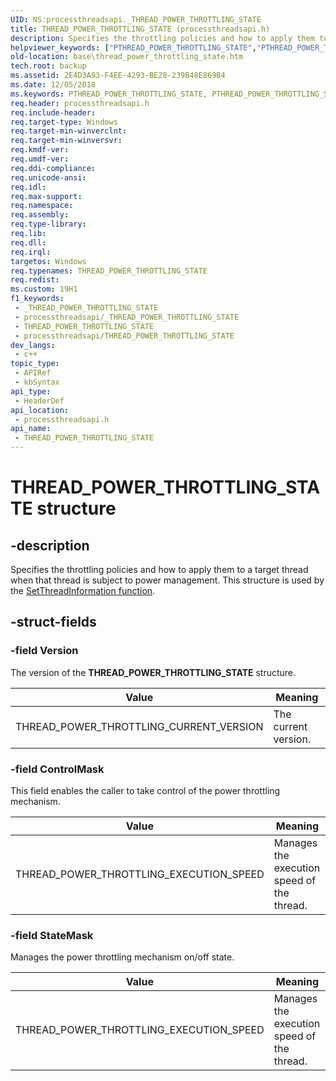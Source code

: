 ```yaml
---
UID: NS:processthreadsapi._THREAD_POWER_THROTTLING_STATE
title: THREAD_POWER_THROTTLING_STATE (processthreadsapi.h)
description: Specifies the throttling policies and how to apply them to a target thread when that thread is subject to power management.
helpviewer_keywords: ["PTHREAD_POWER_THROTTLING_STATE","PTHREAD_POWER_THROTTLING_STATE structure pointer","THREAD_POWER_THROTTLING_CURRENT_VERSION","THREAD_POWER_THROTTLING_EXECUTION_SPEED","THREAD_POWER_THROTTLING_STATE","THREAD_POWER_THROTTLING_STATE structure","base.thread_power_throttling_state","processthreadsapi/PTHREAD_POWER_THROTTLING_STATE","processthreadsapi/THREAD_POWER_THROTTLING_STATE"]
old-location: base\thread_power_throttling_state.htm
tech.root: backup
ms.assetid: 2E4D3A93-F4EE-4293-BE28-239B48E869B4
ms.date: 12/05/2018
ms.keywords: PTHREAD_POWER_THROTTLING_STATE, PTHREAD_POWER_THROTTLING_STATE structure pointer, THREAD_POWER_THROTTLING_CURRENT_VERSION, THREAD_POWER_THROTTLING_EXECUTION_SPEED, THREAD_POWER_THROTTLING_STATE, THREAD_POWER_THROTTLING_STATE structure, base.thread_power_throttling_state, processthreadsapi/PTHREAD_POWER_THROTTLING_STATE, processthreadsapi/THREAD_POWER_THROTTLING_STATE
req.header: processthreadsapi.h
req.include-header: 
req.target-type: Windows
req.target-min-winverclnt: 
req.target-min-winversvr: 
req.kmdf-ver: 
req.umdf-ver: 
req.ddi-compliance: 
req.unicode-ansi: 
req.idl: 
req.max-support: 
req.namespace: 
req.assembly: 
req.type-library: 
req.lib: 
req.dll: 
req.irql: 
targetos: Windows
req.typenames: THREAD_POWER_THROTTLING_STATE
req.redist: 
ms.custom: 19H1
f1_keywords:
 - _THREAD_POWER_THROTTLING_STATE
 - processthreadsapi/_THREAD_POWER_THROTTLING_STATE
 - THREAD_POWER_THROTTLING_STATE
 - processthreadsapi/THREAD_POWER_THROTTLING_STATE
dev_langs:
 - c++
topic_type:
 - APIRef
 - kbSyntax
api_type:
 - HeaderDef
api_location:
 - processthreadsapi.h
api_name:
 - THREAD_POWER_THROTTLING_STATE
---
```


# THREAD_POWER_THROTTLING_STATE structure


## -description

Specifies the throttling policies and how to apply them to a target thread when that thread is subject to power management. This structure is used by the [SetThreadInformation function](./nf-processthreadsapi-setthreadinformation.md).

## -struct-fields

### -field Version

The version of the <b>THREAD_POWER_THROTTLING_STATE</b> structure.

| Value | Meaning |
| ---   | ---     |
| THREAD_POWER_THROTTLING_CURRENT_VERSION | The current version. |

### -field ControlMask

This field enables the caller to take control of the power throttling mechanism.

| Value | Meaning |
| ---   | ---     |
| THREAD_POWER_THROTTLING_EXECUTION_SPEED | Manages the execution speed of the thread. |

### -field StateMask

Manages the power throttling mechanism on/off state.

| Value | Meaning |
| ---   | ---     |
| THREAD_POWER_THROTTLING_EXECUTION_SPEED | Manages the execution speed of the thread. |